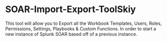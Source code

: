 # SOAR-Import-Export-ToolSkiy
This tool will allow you to Export all the Workbook Templates, Users, Roles, Permissions, Settings, Playbooks &amp; Custom Functions. In order to start a new instance of Splunk SOAR based off of a previous instance.

<script type="text/javascript" src="https://cdnjs.buymeacoffee.com/1.0.0/button.prod.min.js" data-name="bmc-button" data-slug="igorDSkiy" data-color="#FFDD00" data-emoji=""  data-font="Cookie" data-text="Support me with coffee" data-outline-color="#000000" data-font-color="#000000" data-coffee-color="#ffffff" ></script>
